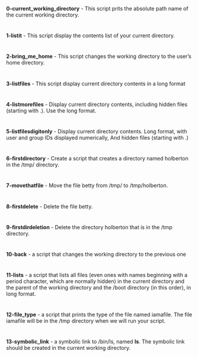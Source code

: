 **0-current_working_directory** - This script prits the absolute path name of the current working directory.
#
**1-listit** - This script display the contents list of your current directory.
#
**2-bring_me_home** - This script changes the working directory to the user’s home directory.
#
**3-listfiles** - This script display current directory contents in a long format
#
**4-listmorefiles** - Display current directory contents, including hidden files (starting with .). Use the long format.
#
**5-listfilesdigitonly** - Display current directory contents. Long format, with user and group IDs displayed numerically, And hidden files (starting with .)
#
**6-firstdirectory** - Create a script that creates a directory named holberton in the /tmp/ directory.
#
**7-movethatfile** - Move the file betty from /tmp/ to /tmp/holberton.
#
**8-firstdelete** - Delete the file betty.
#
**9-firstdirdeletion** - Delete the directory holberton that is in the /tmp directory.
#
**10-back** - a script that changes the working directory to the previous one
#
**11-lists** - a script that lists all files (even ones with names beginning with a period character, which are normally hidden) in the current directory and the parent of the working directory and the /boot directory (in this order), in long format.
#
**12-file_type** - a script that prints the type of the file named iamafile. The file iamafile will be in the /tmp directory when we will run your script.
#
**13-symbolic_link** - a symbolic link to /bin/ls, named __ls__. The symbolic link should be created in the current working directory.
#